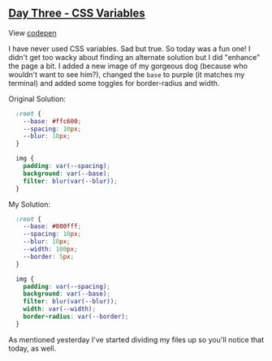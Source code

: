 ## [Day Three - CSS Variables](https://github.com/stpCollabr8nLstn/JavaScript30/tree/master/03%20-%20CSS%20Variables)

View [codepen](http://codepen.io/StpCollabr8nLstn/pen/qRNOVM)

I have never used CSS variables. Sad but true. So today was a fun one! I didn't get too wacky about finding an alternate solution but I did "enhance" the page a bit. I added a new image of my gorgeous dog (because who wouldn't want to see him?), changed the `base` to purple (it matches my terminal) and added some toggles for border-radius and width.

Original Solution:

```css
  :root {
    --base: #ffc600;
    --spacing: 10px;
    --blur: 10px;
  }

  img {
    padding: var(--spacing);
    background: var(--base);
    filter: blur(var(--blur));
  }
```

My Solution:
```css
  :root {
    --base: #800fff;
    --spacing: 10px;
    --blur: 10px;
    --width: 100px;
    --border: 5px;
  }

  img {
    padding: var(--spacing);
    background: var(--base);
    filter: blur(var(--blur));
    width: var(--width);
    border-radius: var(--border);
  }
```
As mentioned yesterday I've started dividing my files up so you'll notice that today, as well.
